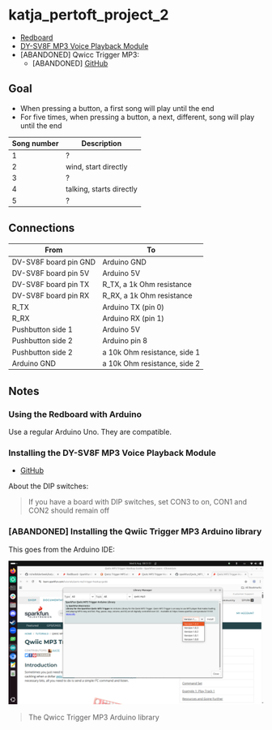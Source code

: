 # katja_pertoft_project_2

- [Redboard](https://www.sparkfun.com/redboards)
- [DY-SV8F MP3 Voice Playback Module](https://electropeak.com/learn/interfacing-dy-sv8f-mp3-voice-playback-module-with-arduino/)
- [ABANDONED] Qwicc Trigger MP3:
  - [ABANDONED] [GitHub](https://github.com/sparkfun/Qwiic_MP3_Trigger)

## Goal

- When pressing a button, a first song will play until the end
- For five times, when pressing a button,
  a next, different, song will play until the end

Song number|Description
-----------|------------------------
1          |?
2          |wind, start directly
3          |?
4          |talking, starts directly
5          |?

## Connections

From                  |To
----------------------|-------------------------
DV-SV8F board pin GND |Arduino GND
DV-SV8F board pin 5V  |Arduino 5V
DV-SV8F board pin TX  |R_TX, a 1k Ohm resistance
DV-SV8F board pin RX  |R_RX, a 1k Ohm resistance
R_TX                  |Arduino TX (pin 0)
R_RX                  |Arduino RX (pin 1)
Pushbutton side 1     |Arduino 5V
Pushbutton side 2     |Arduino pin 8
Pushbutton side 2     |a 10k Ohm resistance, side 1
Arduino GND           |a 10k Ohm resistance, side 2

## Notes

### Using the Redboard with Arduino

Use a regular Arduino Uno. They are compatible.

### Installing the DY-SV8F MP3 Voice Playback Module

- [GitHub](https://github.com/SnijderC/dyplayer/tree/main)

About the DIP switches:

> If you have a board with DIP switches, set CON3 to on, CON1 and CON2 should remain off

### [ABANDONED] Installing the Qwiic Trigger MP3 Arduino library

This goes from the Arduino IDE:

![Qwicc Trigger MP3 Arduino library](qwiic_mp3_trigger_arduino_library.png)

> The Qwicc Trigger MP3 Arduino library
